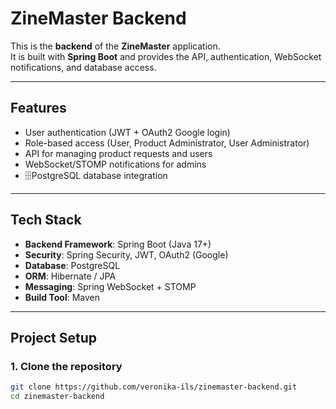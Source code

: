 
# ZineMaster Backend

This is the **backend** of the **ZineMaster** application.  
It is built with **Spring Boot** and provides the API, authentication, WebSocket notifications, and database access.  

---

## Features

- User authentication (JWT + OAuth2 Google login)  
- Role-based access (User, Product Administrator, User Administrator)  
- API for managing product requests and users  
- WebSocket/STOMP notifications for admins  
- 🗄PostgreSQL database integration  

---

## Tech Stack

- **Backend Framework**: Spring Boot (Java 17+)  
- **Security**: Spring Security, JWT, OAuth2 (Google)  
- **Database**: PostgreSQL  
- **ORM**: Hibernate / JPA  
- **Messaging**: Spring WebSocket + STOMP  
- **Build Tool**: Maven  

---

## Project Setup

### 1. Clone the repository
```bash
git clone https://github.com/veronika-ils/zinemaster-backend.git
cd zinemaster-backend

